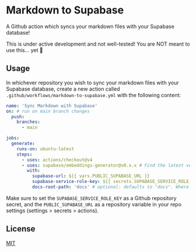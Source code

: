 # Markdown to Supabase

A Github action which syncs your markdown files with your Supabase database!

This is under active development and not well-tested! You are NOT meant to use
this... yet 🙏

## Usage

In whichever repository you wish to sync your markdown files with your Supabase database, create a new action called `.github/workflows/markdown-to-supabase.yml` with the following content:

```yml
name: 'Sync Markdown with Supabase'
on: # run on main branch changes
  push:
    branches:
      - main

jobs:
  generate:
    runs-on: ubuntu-latest
    steps:
      - uses: actions/checkout@v4
      - uses: supabase/embeddings-generator@v0.x.x # Find the latest version in the Marketplace
        with:
          supabase-url: ${{ vars.PUBLIC_SUPABASE_URL }}
          supabase-service-role-key: ${{ secrets.SUPABASE_SERVICE_ROLE_KEY }}
          docs-root-path: 'docs' # optional: defaults to "docs". Where the md you want to sync lives
```

Make sure to set the `SUPABASE_SERVICE_ROLE_KEY` as a Github repository secret, and the `PUBLIC_SUPABASE_URL` as a repository variable in your repo settings (settings > secrets > actions).

## License

[MIT](https://github.com/supabase/embeddings-generator/blob/main/LICENSE)
